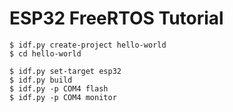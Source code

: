 # ESP32 FreeRTOS Tutorial

```
$ idf.py create-project hello-world
$ cd hello-world

$ idf.py set-target esp32
$ idf.py build
$ idf.py -p COM4 flash
$ idf.py -p COM4 monitor
```
